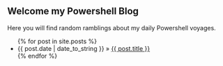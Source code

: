 ## Welcome my Powershell Blog

Here you will find random ramblings about my daily Powershell voyages. 


<ul class="posts">
        {% for post in site.posts %}
          <li><span>{{ post.date | date_to_string }}</span> &raquo; <a href="{{ post.url }}">{{ post.title }}</a></li>
        {% endfor %}
      </ul>